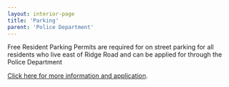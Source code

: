 ```yaml
---
layout: interior-page
title: 'Parking'
parent: 'Police Department'
---
```


Free Resident Parking Permits are required for on street parking for all residents who live east of Ridge Road and can be applied for through the Police Department 

[Click here for more information and application](http://static.rutherford-nj.com/police/Parking%20Permit%20Letter%20and%20Application%20(1).pdf).
